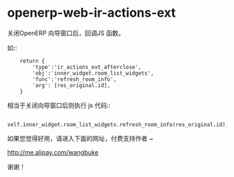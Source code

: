 openerp-web-ir-actions-ext
==========================

关闭OpenERP 向导窗口后，回调JS 函数。

如::

        return {
            'type':'ir_actions_ext_afterclose',
            'obj':'inner_widget.room_list_widgets',
            'func':'refresh_room_info',
            'arg': [res_original.id],
        }
        
        

相当于关闭向导窗口后则执行 js 代码::

        self.inner_widget.room_list_widgets.refresh_room_info(res_original.id);



如果您觉得好用，请进入下面的网址，付费支持作者 ~

http://me.alipay.com/wangbuke

谢谢！


